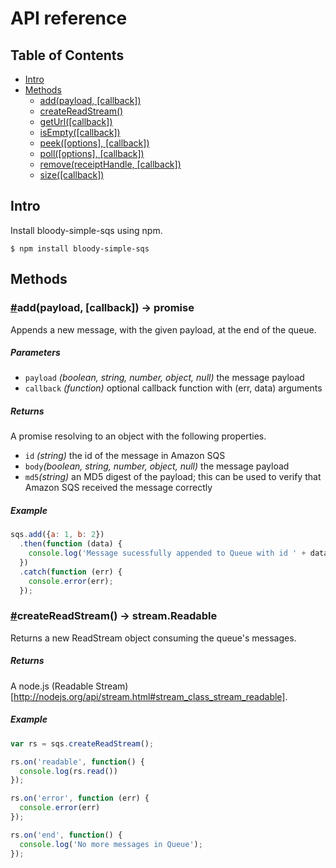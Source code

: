 # API reference

## Table of Contents

* [Intro](#intro)
* [Methods](#methods)
  * [add(payload, [callback])](#add)
  * [createReadStream()](#createReadStream)
  * [getUrl([callback])](#getUrl)
  * [isEmpty([callback])](#isEmpty)
  * [peek([options], [callback])](#peek)
  * [poll([options], [callback])](#poll)
  * [remove(receiptHandle, [callback])](#remove)
  * [size([callback])](#size)

## Intro

Install bloody-simple-sqs using npm.

```
$ npm install bloody-simple-sqs
```

## Methods

### <a name="add" href="add">#</a>add(payload, [callback]) -> promise

Appends a new message, with the given payload, at the end of the queue.

##### Parameters

* `payload` _(boolean, string, number, object, null)_ the message payload
* `callback` _(function)_ optional callback function with (err, data) arguments

##### Returns

A promise resolving to an object with the following properties.

* `id` _(string)_ the id of the message in Amazon SQS
* `body`_(boolean, string, number, object, null)_ the message payload
* `md5`_(string)_ an MD5 digest of the payload; this can be used to verify that Amazon SQS received the message correctly

##### Example

```javascript
sqs.add({a: 1, b: 2})
  .then(function (data) {
    console.log('Message sucessfully appended to Queue with id ' + data.id); 
  })
  .catch(function (err) {
    console.error(err);
  });
```

### <a name="createReadStream" href="createReadStream">#</a>createReadStream() -> stream.Readable

Returns a new ReadStream object consuming the queue's messages.

##### Returns

A node.js (Readable Stream)[http://nodejs.org/api/stream.html#stream_class_stream_readable].

##### Example

```javascript
var rs = sqs.createReadStream();

rs.on('readable', function() {
  console.log(rs.read())
});

rs.on('error', function (err) {
  console.error(err)
});

rs.on('end', function() {
  console.log('No more messages in Queue');
});
```
